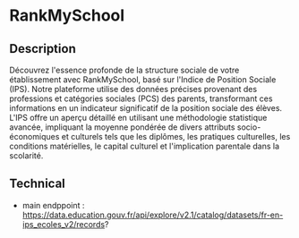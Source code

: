 # RankMySchool

## Description

Découvrez l'essence profonde de la structure sociale de votre établissement avec RankMySchool, basé sur l'Indice de Position Sociale (IPS). Notre plateforme utilise des données précises provenant des professions et catégories sociales (PCS) des parents, transformant ces informations en un indicateur significatif de la position sociale des élèves. L'IPS offre un aperçu détaillé en utilisant une méthodologie statistique avancée, impliquant la moyenne pondérée de divers attributs socio-économiques et culturels tels que les diplômes, les pratiques culturelles, les conditions matérielles, le capital culturel et l'implication parentale dans la scolarité.

## Technical

- main endppoint : https://data.education.gouv.fr/api/explore/v2.1/catalog/datasets/fr-en-ips_ecoles_v2/records?    
